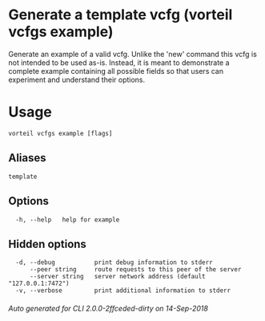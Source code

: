 # Generate a template vcfg (vorteil vcfgs example)

Generate an example of a valid vcfg. Unlike the 'new' command this vcfg is not
intended to be used as-is. Instead, it is meant to demonstrate a complete
example containing all possible fields so that users can experiment and
understand their options.

# Usage

```
vorteil vcfgs example [flags]
```

## Aliases

```
template
```

## Options

```
  -h, --help   help for example
```

## Hidden options

```
  -d, --debug           print debug information to stderr
      --peer string     route requests to this peer of the server
      --server string   server network address (default "127.0.0.1:7472")
  -v, --verbose         print additional information to stderr
```


###### Auto generated for CLI 2.0.0-2ffceded-dirty on 14-Sep-2018
